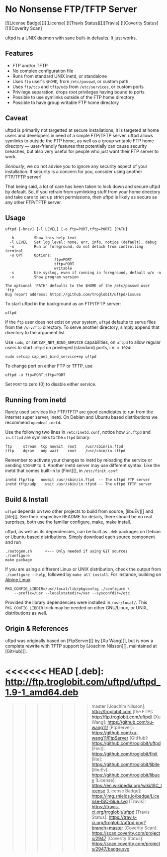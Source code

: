 No Nonsense FTP/TFTP Server
===========================
[![License Badge][]][License] [![Travis Status][]][Travis] [![Coverity Status][]][Coverity Scan]

uftpd is a UNIX daemon with sane built-in defaults.  It just works.


Features
--------

* FTP and/or TFTP
* No complex configuration file
* Runs from standard UNIX inetd, or standalone
* Uses `ftp` user's `$HOME`, from `/etc/passwd`, or custom path
* Uses `ftp/tcp` and `tftp/udp` from `/etc/services`, or custom ports
* Privilege separation, drops root privileges having bound to ports
* Possible to use symlinks outside of the FTP home directory
* Possible to have group writable FTP home directory


Caveat
------

uftpd is primarily not targetted at secure installations, it is targeted
at home users and developers in need of a simple FTP/TFTP server.  uftpd
allows symlinks to outside the FTP home, as well as a group writable FTP
home directory &mdash; user-friendly features that potentially can cause
security breaches, but also very useful for people who just want their
FTP server to work.

*Seriously*, we do not advise you to ignore any security aspect of your
installation.  If security is a concern for you, consider using another
FTP/TFTP server!

That being said, a lot of care has been taken to lock down and secure
uftpd by default.  So, if you refrain from symlinking stuff from your
home directory and take care to set up strict permissions, then uftpd is
likely as secure as any other FTP/TFTP server.


Usage
-----

```
uftpd [-hnsv] [-l LEVEL] [-o ftp=PORT,tftp=PORT] [PATH]

  -h         Show this help text
  -l LEVEL   Set log level: none, err, info, notice (default), debug
  -n         Run in foreground, do not detach from controlling terminal
  -o OPT     Options:
                      ftp=PORT
                      tftp=PORT
                      writable
  -s         Use syslog, even if running in foreground, default w/o -n
  -v         Show program version

The optional 'PATH' defaults to the $HOME of the /etc/passwd user 'ftp'
Bug report address: https://github.com/troglobit/uftpd/issues
```

To start uftpd in the background as an FTP/TFTP server:

    uftpd

If the `ftp` user does not exist on your system, `uftpd` defaults to
serve files from the `/srv/ftp` directory.  To serve another directory,
simply append that directory to the argument list.

Use `sudo`, or set `CAP_NET_BIND_SERVICE` capabilities, on `uftpd` to
allow regular users to start `uftpd` on privileged (standard) ports,
i.e. `< 1024`:

    sudo setcap cap_net_bind_service+ep uftpd

To change port on either FTP or TFTP, use

    uftpd -o ftp=PORT,tftp=PORT

Set `PORT` to zero (0) to disable either service.


Running from inetd
------------------

Rarely used services like FTP/TFTP are good candidates to run from the
Internet super server, inetd.  On Debian and Ubuntu based distributions
we recommend `openbsd-inetd`.

Use the following two lines in `/etc/inetd.conf`, notice how `in.ftpd`
and `in.tftpd` are symlinks to the `uftpd` binary:

    ftp     stream  tcp nowait  root    /usr/sbin/in.ftpd
    tftp    dgram   udp wait    root    /usr/sbin/in.tftpd

Remember to activate your changes to inetd by reloading the service or
sending `SIGHUP` to it.  Another inetd server may use different syntax.
Like the inetd that comes built-in to [Finit][], in `/etc/finit.conf`:

    inetd ftp/tcp   nowait /usr/sbin/in.ftpd  -- The uftpd FTP server
    inetd tftp/udp    wait /usr/sbin/in.tfptd -- The uftpd TFTP server


Build & Install
---------------

`uftpd` depends on two other projects to build from source, [libuEv][]
and [lite][].  See their respective README for details, there should be
no real surprises, both use the familiar configure, make, make install.

uftpd, as well as its dependencies, can be built as `.deb` packages on
Debian or Ubuntu based distributions.  Simply download each source
component and run

    ./autogen.sh      <--- Only needed if using GIT sources
    ./configure
    make package

If you are using a different Linux or UNIX distribution, check the
output from `./configure --help`, followed by `make all install`.
For instance, building on [Alpine Linux](https://alpinelinux.org/):

    PKG_CONFIG_LIBDIR=/usr/local/lib/pkgconfig ./configure \
	    --prefix=/usr --localstatedir=/var --sysconfdir=/etc

Provided the library dependencies were installed in `/usr/local/`.  This
`PKG_CONFIG_LIBDIR` trick may be needed on other GNU/Linux, or UNIX,
distributions as well.


Origin & References
-------------------

uftpd was originally based on [FtpServer][] by [Xu Wang][], but is now a
complete rewrite with TFTP support by [Joachim Nilsson][], maintained at
[GitHub][].


<<<<<<< HEAD
[.deb]:            http://ftp.troglobit.com/uftpd/uftpd_1.9-1_amd64.deb
=======
>>>>>>> master
[Joachim Nilsson]: http://troglobit.com
[the FTP]:         http://ftp.troglobit.com/uftpd/
[Xu Wang]:         https://github.com/xu-wang11/
[FtpServer]:       https://github.com/xu-wang11/FtpServer
[GitHub]:          https://github.com/troglobit/uftpd
[Finit]:           https://github.com/troglobit/finit
[lite]:            https://github.com/troglobit/libite
[libuEv]:          https://github.com/troglobit/libuev
[License]:         https://en.wikipedia.org/wiki/ISC_license
[License Badge]:   https://img.shields.io/badge/License-ISC-blue.svg
[Travis]:          https://travis-ci.org/troglobit/uftpd
[Travis Status]:   https://travis-ci.org/troglobit/uftpd.png?branch=master
[Coverity Scan]:   https://scan.coverity.com/projects/2947
[Coverity Status]: https://scan.coverity.com/projects/2947/badge.svg

<!--
  -- Local Variables:
  -- mode: markdown
  -- End:
  -->
